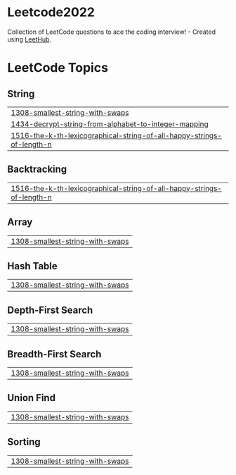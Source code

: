 # Leetcode2022
Collection of LeetCode questions to ace the coding interview! - Created using [LeetHub](https://github.com/QasimWani/LeetHub).

<!---LeetCode Topics Start-->
# LeetCode Topics
## String
|  |
| ------- |
| [1308-smallest-string-with-swaps](https://github.com/rajat844/Leetcode2022/tree/master/1308-smallest-string-with-swaps) |
| [1434-decrypt-string-from-alphabet-to-integer-mapping](https://github.com/rajat844/Leetcode2022/tree/master/1434-decrypt-string-from-alphabet-to-integer-mapping) |
| [1516-the-k-th-lexicographical-string-of-all-happy-strings-of-length-n](https://github.com/rajat844/Leetcode2022/tree/master/1516-the-k-th-lexicographical-string-of-all-happy-strings-of-length-n) |
## Backtracking
|  |
| ------- |
| [1516-the-k-th-lexicographical-string-of-all-happy-strings-of-length-n](https://github.com/rajat844/Leetcode2022/tree/master/1516-the-k-th-lexicographical-string-of-all-happy-strings-of-length-n) |
## Array
|  |
| ------- |
| [1308-smallest-string-with-swaps](https://github.com/rajat844/Leetcode2022/tree/master/1308-smallest-string-with-swaps) |
## Hash Table
|  |
| ------- |
| [1308-smallest-string-with-swaps](https://github.com/rajat844/Leetcode2022/tree/master/1308-smallest-string-with-swaps) |
## Depth-First Search
|  |
| ------- |
| [1308-smallest-string-with-swaps](https://github.com/rajat844/Leetcode2022/tree/master/1308-smallest-string-with-swaps) |
## Breadth-First Search
|  |
| ------- |
| [1308-smallest-string-with-swaps](https://github.com/rajat844/Leetcode2022/tree/master/1308-smallest-string-with-swaps) |
## Union Find
|  |
| ------- |
| [1308-smallest-string-with-swaps](https://github.com/rajat844/Leetcode2022/tree/master/1308-smallest-string-with-swaps) |
## Sorting
|  |
| ------- |
| [1308-smallest-string-with-swaps](https://github.com/rajat844/Leetcode2022/tree/master/1308-smallest-string-with-swaps) |
<!---LeetCode Topics End-->